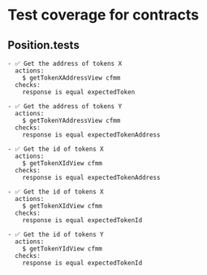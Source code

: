 # Test coverage for contracts

## Position.tests

    - ✅ Get the address of tokens X
      actions:
        $ getTokenXAddressView cfmm
      checks:
        response is equal expectedToken

    - ✅ Get the address of tokens Y
      actions:
        $ getTokenYAddressView cfmm
      checks:
        response is equal expectedTokenAddress

    - ✅ Get the id of tokens X
      actions:
        $ getTokenXIdView cfmm
      checks:
        response is equal expectedTokenAddress

    - ✅ Get the id of tokens X
      actions:
        $ getTokenXIdView cfmm
      checks:
        response is equal expectedTokenId

    - ✅ Get the id of tokens Y
      actions:
        $ getTokenYIdView cfmm
      checks:
        response is equal expectedTokenId
